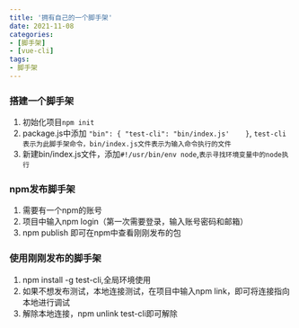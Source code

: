 ```yaml
---
title: '拥有自己的一个脚手架'
date: 2021-11-08
categories:
- [脚手架]
- [vue-cli]
tags:
- 脚手架
---
```

### 搭建一个脚手架
1. 初始化项目`npm init`
2. package.js中添加 `"bin": {
    "test-cli": "bin/index.js'   
}`, `test-cli表示为此脚手架命令，bin/index.js文件表示为输入命令执行的文件`
3. 新建bin/index.js文件，添加`#!/usr/bin/env node`,`表示寻找环境变量中的node执行`

### npm发布脚手架
1. 需要有一个npm的账号
2. 项目中输入npm login（第一次需要登录，输入账号密码和邮箱）
3. npm publish 即可在npm中查看刚刚发布的包

### 使用刚刚发布的脚手架
1.  npm install -g test-cli,全局环境使用
2.  如果不想发布测试，本地连接测试，在项目中输入npm link，即可将连接指向本地进行调试
3.  解除本地连接，npm unlink test-cli即可解除
